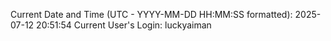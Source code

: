 Current Date and Time (UTC - YYYY-MM-DD HH:MM:SS formatted): 2025-07-12 20:51:54
Current User's Login: luckyaiman
